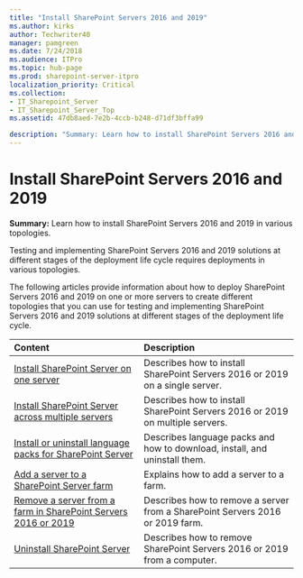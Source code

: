 ```yaml
---
title: "Install SharePoint Servers 2016 and 2019"
ms.author: kirks
author: Techwriter40
manager: pamgreen
ms.date: 7/24/2018
ms.audience: ITPro
ms.topic: hub-page
ms.prod: sharepoint-server-itpro
localization_priority: Critical
ms.collection:
- IT_Sharepoint_Server
- IT_Sharepoint_Server_Top
ms.assetid: 47db8aed-7e2b-4ccb-b248-d71df3bffa99

description: "Summary: Learn how to install SharePoint Servers 2016 and 2019 in various topologies."
---
```


# Install SharePoint Servers 2016 and 2019

 **Summary:** Learn how to install SharePoint Servers 2016 and 2019 in various topologies. 
  
Testing and implementing SharePoint Servers 2016 and 2019 solutions at different stages of the deployment life cycle requires deployments in various topologies.
  
The following articles provide information about how to deploy SharePoint Servers 2016 and 2019 on one or more servers to create different topologies that you can use for testing and implementing SharePoint Servers 2016 and 2019 solutions at different stages of the deployment life cycle.
  
|**Content**|**Description**|
|:-----|:-----|
|[Install SharePoint Server on one server](install-sharepoint-server-2016-on-one-server.md) <br/> |Describes how to install SharePoint Servers 2016 or 2019 on a single server.  <br/> |
|[Install SharePoint Server across multiple servers](install-sharepoint-server-2016-across-multiple-servers.md) <br/> |Describes how to install SharePoint Servers 2016 or 2019 on multiple servers.  <br/> |
|[Install or uninstall language packs for SharePoint Server](install-or-uninstall-language-packs-0.md) <br/> |Describes language packs and how to download, install, and uninstall them.  <br/> |
|[Add a server to a SharePoint Server farm](add-a-server-to-a-sharepoint-server-2016-farm.md) <br/> |Explains how to add a server to a farm.  <br/> |
|[Remove a server from a farm in SharePoint Servers 2016 or 2019](../administration/remove-a-server-from-a-farm-in-sharepoint-server-2016.md) <br/> |Describes how to remove a server from a SharePoint Servers 2016 or 2019 farm.  <br/> |
|[Uninstall SharePoint Server](../administration/uninstall-sharepoint-server-2016.md) <br/> |Describes how to remove SharePoint Servers 2016 or 2019 from a computer.  <br/> |
   

